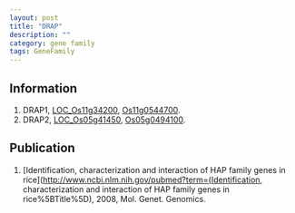 ```yaml
---
layout: post
title: "DRAP"
description: ""
category: gene family
tags: GeneFamily
---
```


## Information
1. DRAP1, [LOC_Os11g34200](http://rice.plantbiology.msu.edu/cgi-bin/ORF_infopage.cgi?orf=LOC_Os11g34200), [Os11g0544700](http://rapdb.dna.affrc.go.jp/viewer/gbrowse_details/irgsp1?name=Os11g0544700).
2. DRAP2, [LOC_Os05g41450](http://rice.plantbiology.msu.edu/cgi-bin/ORF_infopage.cgi?orf=LOC_Os05g41450), [Os05g0494100](http://rapdb.dna.affrc.go.jp/viewer/gbrowse_details/irgsp1?name=Os05g0494100).

## Publication
1. [Identification, characterization and interaction of HAP family genes in rice](http://www.ncbi.nlm.nih.gov/pubmed?term=(Identification, characterization and interaction of HAP family genes in rice%5BTitle%5D), 2008, Mol. Genet. Genomics.


